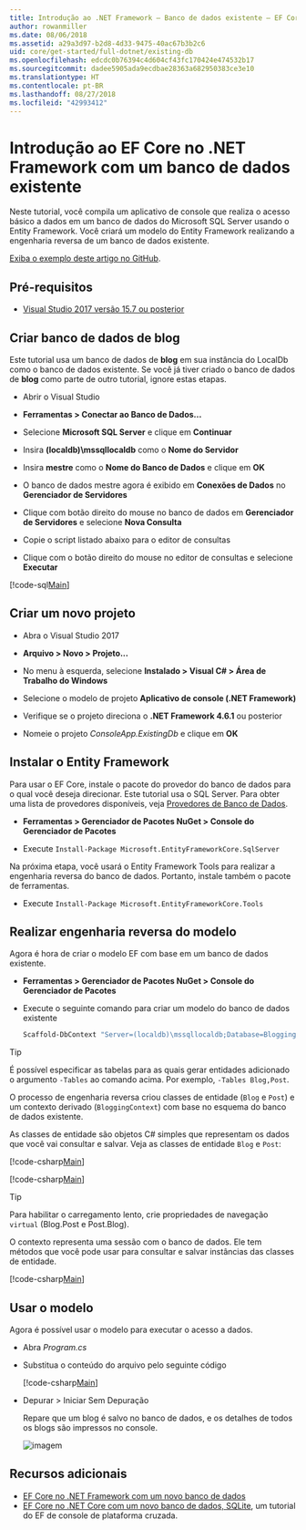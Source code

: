 ```yaml
---
title: Introdução ao .NET Framework – Banco de dados existente – EF Core
author: rowanmiller
ms.date: 08/06/2018
ms.assetid: a29a3d97-b2d8-4d33-9475-40ac67b3b2c6
uid: core/get-started/full-dotnet/existing-db
ms.openlocfilehash: edcdc0b76394c4d604cf43fc170424e474532b17
ms.sourcegitcommit: dadee5905ada9ecdbae28363a682950383ce3e10
ms.translationtype: HT
ms.contentlocale: pt-BR
ms.lasthandoff: 08/27/2018
ms.locfileid: "42993412"
---
```

# <a name="getting-started-with-ef-core-on-net-framework-with-an-existing-database"></a>Introdução ao EF Core no .NET Framework com um banco de dados existente

Neste tutorial, você compila um aplicativo de console que realiza o acesso básico a dados em um banco de dados do Microsoft SQL Server usando o Entity Framework. Você criará um modelo do Entity Framework realizando a engenharia reversa de um banco de dados existente.

[Exiba o exemplo deste artigo no GitHub](https://github.com/aspnet/EntityFramework.Docs/tree/master/samples/core/GetStarted/FullNet/ConsoleApp.ExistingDb).

## <a name="prerequisites"></a>Pré-requisitos

* [Visual Studio 2017 versão 15.7 ou posterior](https://www.visualstudio.com/downloads/)

## <a name="create-blogging-database"></a>Criar banco de dados de blog

Este tutorial usa um banco de dados de **blog** em sua instância do LocalDb como o banco de dados existente. Se você já tiver criado o banco de dados de **blog** como parte de outro tutorial, ignore estas etapas.

* Abrir o Visual Studio

* **Ferramentas > Conectar ao Banco de Dados...**

* Selecione **Microsoft SQL Server** e clique em **Continuar**

* Insira **(localdb)\mssqllocaldb** como o **Nome do Servidor**

* Insira **mestre** como o **Nome do Banco de Dados** e clique em **OK**

* O banco de dados mestre agora é exibido em **Conexões de Dados** no **Gerenciador de Servidores**

* Clique com botão direito do mouse no banco de dados em **Gerenciador de Servidores** e selecione **Nova Consulta**

* Copie o script listado abaixo para o editor de consultas

* Clique com o botão direito do mouse no editor de consultas e selecione **Executar**

[!code-sql[Main](../_shared/create-blogging-database-script.sql)]

## <a name="create-a-new-project"></a>Criar um novo projeto

* Abra o Visual Studio 2017

* **Arquivo > Novo > Projeto...**

* No menu à esquerda, selecione **Instalado > Visual C# > Área de Trabalho do Windows**

* Selecione o modelo de projeto **Aplicativo de console (.NET Framework)**

* Verifique se o projeto direciona o **.NET Framework 4.6.1** ou posterior

* Nomeie o projeto *ConsoleApp.ExistingDb* e clique em **OK**

## <a name="install-entity-framework"></a>Instalar o Entity Framework

Para usar o EF Core, instale o pacote do provedor do banco de dados para o qual você deseja direcionar. Este tutorial usa o SQL Server. Para obter uma lista de provedores disponíveis, veja [Provedores de Banco de Dados](../../providers/index.md).

* **Ferramentas > Gerenciador de Pacotes NuGet > Console do Gerenciador de Pacotes**

* Execute `Install-Package Microsoft.EntityFrameworkCore.SqlServer`

Na próxima etapa, você usará o Entity Framework Tools para realizar a engenharia reversa do banco de dados. Portanto, instale também o pacote de ferramentas.

* Execute `Install-Package Microsoft.EntityFrameworkCore.Tools`

## <a name="reverse-engineer-the-model"></a>Realizar engenharia reversa do modelo

Agora é hora de criar o modelo EF com base em um banco de dados existente.

* **Ferramentas > Gerenciador de Pacotes NuGet > Console do Gerenciador de Pacotes**

* Execute o seguinte comando para criar um modelo do banco de dados existente

  ``` powershell
  Scaffold-DbContext "Server=(localdb)\mssqllocaldb;Database=Blogging;Trusted_Connection=True;" Microsoft.EntityFrameworkCore.SqlServer
  ```

> [!TIP]  
> É possível especificar as tabelas para as quais gerar entidades adicionado o argumento `-Tables` ao comando acima. Por exemplo, `-Tables Blog,Post`.

O processo de engenharia reversa criou classes de entidade (`Blog` e `Post`) e um contexto derivado (`BloggingContext`) com base no esquema do banco de dados existente.

As classes de entidade são objetos C# simples que representam os dados que você vai consultar e salvar. Veja as classes de entidade `Blog` e `Post`:

 [!code-csharp[Main](../../../../samples/core/GetStarted/FullNet/ConsoleApp.ExistingDb/Blog.cs)]

[!code-csharp[Main](../../../../samples/core/GetStarted/FullNet/ConsoleApp.ExistingDb/Post.cs)]

> [!TIP]  
> Para habilitar o carregamento lento, crie propriedades de navegação `virtual` (Blog.Post e Post.Blog).

O contexto representa uma sessão com o banco de dados. Ele tem métodos que você pode usar para consultar e salvar instâncias das classes de entidade.

[!code-csharp[Main](../../../../samples/core/GetStarted/FullNet/ConsoleApp.ExistingDb/BloggingContext.cs)]

## <a name="use-the-model"></a>Usar o modelo

Agora é possível usar o modelo para executar o acesso a dados.

* Abra *Program.cs*

* Substitua o conteúdo do arquivo pelo seguinte código

  [!code-csharp[Main](../../../../samples/core/GetStarted/FullNet/ConsoleApp.ExistingDb/Program.cs)] 

* Depurar > Iniciar Sem Depuração

  Repare que um blog é salvo no banco de dados, e os detalhes de todos os blogs são impressos no console.

  ![imagem](_static/output-existing-db.png)

## <a name="additional-resources"></a>Recursos adicionais

* [EF Core no .NET Framework com um novo banco de dados](xref:core/get-started/full-dotnet/new-db)
* [EF Core no .NET Core com um novo banco de dados, SQLite](xref:core/get-started/netcore/new-db-sqlite), um tutorial do EF de console de plataforma cruzada.

